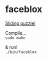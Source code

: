 # faceblox
[Sliding puzzle!](https://en.wikipedia.org/wiki/Sliding_puzzle)  

Compile...  
`sudo make`  

& run!  
`./bin/faceblox`

